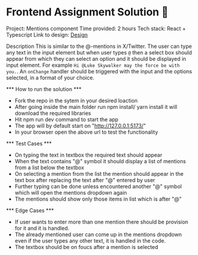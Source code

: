 # Frontend Assignment Solution 🚀

Project: Mentions component
Time provided: 2 hours
Tech stack: React + Typescript
Link to design: [Design](https://www.figma.com/file/EEmRktq44VPR3u8Lx7otOJ/Frontend-Assignment---Dropdown?type=design&t=YyUdu9qHBb3sS66T-6)

Description
This is similar to the @-mentions in X/Twitter. The user can type any text in the input element but when user types `@` then a select box should appear from which they can select an option and it should be displayed in input element. For example `Hi @Luke Skywalker may the force be with you.`. An `onChange` handler should be triggered with the input and the options selected, in a format of your choice.
 
*** How to run the solution ***
- Fork the repo in the sytem in your desired loaction
- After going inside the main folder run npm install/ yarn install it     will download the required libraries
- Hit npm run dev command to start the app
- The app will by default start on "http://127.0.0.1:5173/"
- In your browser open the above url to test the functionality

*** Test Cases ***
- On typing the text in textbox the required text should appear
- When the text contains "@" symbol it should display a list of mentions from a list below the textbox
- On selecting a mention from the list the mention should appear in the text box after replacing the text after "@" entered by user
- Further typing can be done unless encountered another "@" symbol which will open the mentions dropdown again
- The mentions should show only those items in list which is after "@"

*** Edge Cases ***
- If user wants to enter more than one mention there should be provision for it and it is handled.
- The already mentioned user can come up in the mentions dropdown even if the user types any other text, it is handled in the code.
- The textbox should be on foucs after a mention is selected
 
